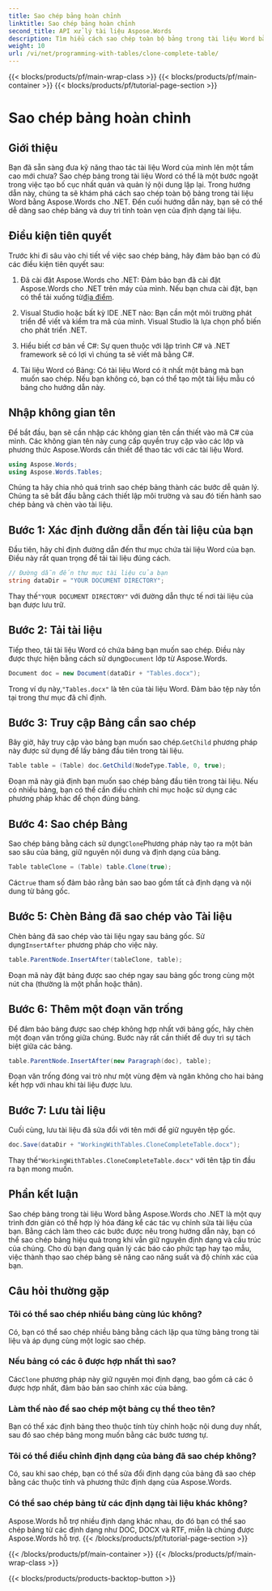 ```yaml
---
title: Sao chép bảng hoàn chỉnh
linktitle: Sao chép bảng hoàn chỉnh
second_title: API xử lý tài liệu Aspose.Words
description: Tìm hiểu cách sao chép toàn bộ bảng trong tài liệu Word bằng Aspose.Words cho .NET với hướng dẫn chi tiết từng bước này.
weight: 10
url: /vi/net/programming-with-tables/clone-complete-table/
---
```


{{< blocks/products/pf/main-wrap-class >}}
{{< blocks/products/pf/main-container >}}
{{< blocks/products/pf/tutorial-page-section >}}

# Sao chép bảng hoàn chỉnh

## Giới thiệu

Bạn đã sẵn sàng đưa kỹ năng thao tác tài liệu Word của mình lên một tầm cao mới chưa? Sao chép bảng trong tài liệu Word có thể là một bước ngoặt trong việc tạo bố cục nhất quán và quản lý nội dung lặp lại. Trong hướng dẫn này, chúng ta sẽ khám phá cách sao chép toàn bộ bảng trong tài liệu Word bằng Aspose.Words cho .NET. Đến cuối hướng dẫn này, bạn sẽ có thể dễ dàng sao chép bảng và duy trì tính toàn vẹn của định dạng tài liệu.

## Điều kiện tiên quyết

Trước khi đi sâu vào chi tiết về việc sao chép bảng, hãy đảm bảo bạn có đủ các điều kiện tiên quyết sau:

1. Đã cài đặt Aspose.Words cho .NET: Đảm bảo bạn đã cài đặt Aspose.Words cho .NET trên máy của mình. Nếu bạn chưa cài đặt, bạn có thể tải xuống từ[địa điểm](https://releases.aspose.com/words/net/).

2. Visual Studio hoặc bất kỳ IDE .NET nào: Bạn cần một môi trường phát triển để viết và kiểm tra mã của mình. Visual Studio là lựa chọn phổ biến cho phát triển .NET.

3. Hiểu biết cơ bản về C#: Sự quen thuộc với lập trình C# và .NET framework sẽ có lợi vì chúng ta sẽ viết mã bằng C#.

4. Tài liệu Word có Bảng: Có tài liệu Word có ít nhất một bảng mà bạn muốn sao chép. Nếu bạn không có, bạn có thể tạo một tài liệu mẫu có bảng cho hướng dẫn này.

## Nhập không gian tên

Để bắt đầu, bạn sẽ cần nhập các không gian tên cần thiết vào mã C# của mình. Các không gian tên này cung cấp quyền truy cập vào các lớp và phương thức Aspose.Words cần thiết để thao tác với các tài liệu Word.

```csharp
using Aspose.Words;
using Aspose.Words.Tables;
```

Chúng ta hãy chia nhỏ quá trình sao chép bảng thành các bước dễ quản lý. Chúng ta sẽ bắt đầu bằng cách thiết lập môi trường và sau đó tiến hành sao chép bảng và chèn vào tài liệu.

## Bước 1: Xác định đường dẫn đến tài liệu của bạn

Đầu tiên, hãy chỉ định đường dẫn đến thư mục chứa tài liệu Word của bạn. Điều này rất quan trọng để tải tài liệu đúng cách.

```csharp
// Đường dẫn đến thư mục tài liệu của bạn
string dataDir = "YOUR DOCUMENT DIRECTORY";
```

 Thay thế`"YOUR DOCUMENT DIRECTORY"` với đường dẫn thực tế nơi tài liệu của bạn được lưu trữ.

## Bước 2: Tải tài liệu

 Tiếp theo, tải tài liệu Word có chứa bảng bạn muốn sao chép. Điều này được thực hiện bằng cách sử dụng`Document` lớp từ Aspose.Words.

```csharp
Document doc = new Document(dataDir + "Tables.docx");
```

 Trong ví dụ này,`"Tables.docx"` là tên của tài liệu Word. Đảm bảo tệp này tồn tại trong thư mục đã chỉ định.

## Bước 3: Truy cập Bảng cần sao chép

 Bây giờ, hãy truy cập vào bảng bạn muốn sao chép.`GetChild` phương pháp này được sử dụng để lấy bảng đầu tiên trong tài liệu.

```csharp
Table table = (Table) doc.GetChild(NodeType.Table, 0, true);
```

Đoạn mã này giả định bạn muốn sao chép bảng đầu tiên trong tài liệu. Nếu có nhiều bảng, bạn có thể cần điều chỉnh chỉ mục hoặc sử dụng các phương pháp khác để chọn đúng bảng.

## Bước 4: Sao chép Bảng

 Sao chép bảng bằng cách sử dụng`Clone`Phương pháp này tạo ra một bản sao sâu của bảng, giữ nguyên nội dung và định dạng của bảng.

```csharp
Table tableClone = (Table) table.Clone(true);
```

 Các`true` tham số đảm bảo rằng bản sao bao gồm tất cả định dạng và nội dung từ bảng gốc.

## Bước 5: Chèn Bảng đã sao chép vào Tài liệu

 Chèn bảng đã sao chép vào tài liệu ngay sau bảng gốc. Sử dụng`InsertAfter` phương pháp cho việc này.

```csharp
table.ParentNode.InsertAfter(tableClone, table);
```

Đoạn mã này đặt bảng được sao chép ngay sau bảng gốc trong cùng một nút cha (thường là một phần hoặc thân).

## Bước 6: Thêm một đoạn văn trống

Để đảm bảo bảng được sao chép không hợp nhất với bảng gốc, hãy chèn một đoạn văn trống giữa chúng. Bước này rất cần thiết để duy trì sự tách biệt giữa các bảng.

```csharp
table.ParentNode.InsertAfter(new Paragraph(doc), table);
```

Đoạn văn trống đóng vai trò như một vùng đệm và ngăn không cho hai bảng kết hợp với nhau khi tài liệu được lưu.

## Bước 7: Lưu tài liệu

Cuối cùng, lưu tài liệu đã sửa đổi với tên mới để giữ nguyên tệp gốc.

```csharp
doc.Save(dataDir + "WorkingWithTables.CloneCompleteTable.docx");
```

 Thay thế`"WorkingWithTables.CloneCompleteTable.docx"` với tên tập tin đầu ra bạn mong muốn.

## Phần kết luận

Sao chép bảng trong tài liệu Word bằng Aspose.Words cho .NET là một quy trình đơn giản có thể hợp lý hóa đáng kể các tác vụ chỉnh sửa tài liệu của bạn. Bằng cách làm theo các bước được nêu trong hướng dẫn này, bạn có thể sao chép bảng hiệu quả trong khi vẫn giữ nguyên định dạng và cấu trúc của chúng. Cho dù bạn đang quản lý các báo cáo phức tạp hay tạo mẫu, việc thành thạo sao chép bảng sẽ nâng cao năng suất và độ chính xác của bạn.

## Câu hỏi thường gặp

### Tôi có thể sao chép nhiều bảng cùng lúc không?
Có, bạn có thể sao chép nhiều bảng bằng cách lặp qua từng bảng trong tài liệu và áp dụng cùng một logic sao chép.

### Nếu bảng có các ô được hợp nhất thì sao?
 Các`Clone` phương pháp này giữ nguyên mọi định dạng, bao gồm cả các ô được hợp nhất, đảm bảo bản sao chính xác của bảng.

### Làm thế nào để sao chép một bảng cụ thể theo tên?
Bạn có thể xác định bảng theo thuộc tính tùy chỉnh hoặc nội dung duy nhất, sau đó sao chép bảng mong muốn bằng các bước tương tự.

### Tôi có thể điều chỉnh định dạng của bảng đã sao chép không?
Có, sau khi sao chép, bạn có thể sửa đổi định dạng của bảng đã sao chép bằng các thuộc tính và phương thức định dạng của Aspose.Words.

### Có thể sao chép bảng từ các định dạng tài liệu khác không?
Aspose.Words hỗ trợ nhiều định dạng khác nhau, do đó bạn có thể sao chép bảng từ các định dạng như DOC, DOCX và RTF, miễn là chúng được Aspose.Words hỗ trợ.
{{< /blocks/products/pf/tutorial-page-section >}}

{{< /blocks/products/pf/main-container >}}
{{< /blocks/products/pf/main-wrap-class >}}

{{< blocks/products/products-backtop-button >}}

